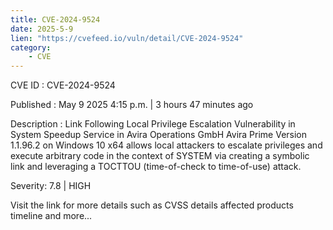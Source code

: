 ```yaml
---
title: CVE-2024-9524
date: 2025-5-9
lien: "https://cvefeed.io/vuln/detail/CVE-2024-9524"
category:
    - CVE
---
```


CVE ID : CVE-2024-9524

Published :  May 9
2025
4:15 p.m. | 3 hours
47 minutes ago

Description : Link Following Local Privilege Escalation Vulnerability in System Speedup Service in Avira Operations GmbH Avira Prime Version 1.1.96.2 on Windows 10 x64 allows local attackers to escalate privileges and execute arbitrary code in the context of SYSTEM via creating a symbolic link and leveraging a TOCTTOU (time-of-check to time-of-use) attack.

Severity: 7.8 | HIGH

Visit the link for more details
such as CVSS details
affected products
timeline
and more...
